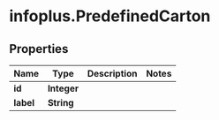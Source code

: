 # infoplus.PredefinedCarton

## Properties
Name | Type | Description | Notes
------------ | ------------- | ------------- | -------------
**id** | **Integer** |  | 
**label** | **String** |  | 


